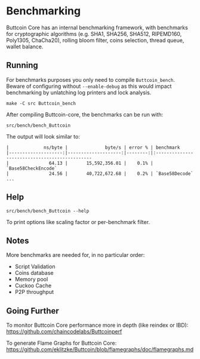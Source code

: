 Benchmarking
============

Buttcoin Core has an internal benchmarking framework, with benchmarks
for cryptographic algorithms (e.g. SHA1, SHA256, SHA512, RIPEMD160, Poly1305, ChaCha20), rolling bloom filter, coins selection,
thread queue, wallet balance.

Running
---------------------

For benchmarks purposes you only need to compile `Buttcoin_bench`. Beware of configuring without `--enable-debug` as this would impact
benchmarking by unlatching log printers and lock analysis.

    make -C src Buttcoin_bench

After compiling Buttcoin-core, the benchmarks can be run with:

    src/bench/bench_Buttcoin

The output will look similar to:
```
|             ns/byte |              byte/s | error % | benchmark
|--------------------:|--------------------:|--------:|:----------------------------------------------
|               64.13 |       15,592,356.01 |    0.1% | `Base58CheckEncode`
|               24.56 |       40,722,672.68 |    0.2% | `Base58Decode`
...
```

Help
---------------------

    src/bench/bench_Buttcoin --help

To print options like scaling factor or per-benchmark filter.

Notes
---------------------
More benchmarks are needed for, in no particular order:
- Script Validation
- Coins database
- Memory pool
- Cuckoo Cache
- P2P throughput

Going Further
--------------------

To monitor Buttcoin Core performance more in depth (like reindex or IBD): https://github.com/chaincodelabs/Buttcoinperf

To generate Flame Graphs for Buttcoin Core: https://github.com/eklitzke/Buttcoin/blob/flamegraphs/doc/flamegraphs.md
